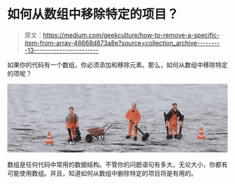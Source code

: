 # 如何从数组中移除特定的项目？

> 原文：<https://medium.com/geekculture/how-to-remove-a-specific-item-from-array-46668d873a8e?source=collection_archive---------13----------------------->

如果你的代码有一个数组，你必须添加和移除元素。那么，如何从数组中移除特定的项呢？

![](img/2e24a5f7b302169d46fd664b2d3e971f.png)

数组是任何代码中常用的数据结构。不管你的问题语句有多大，无论大小，你都有可能使用数组。并且，知道如何从数组中删除特定的项目将是有用的。